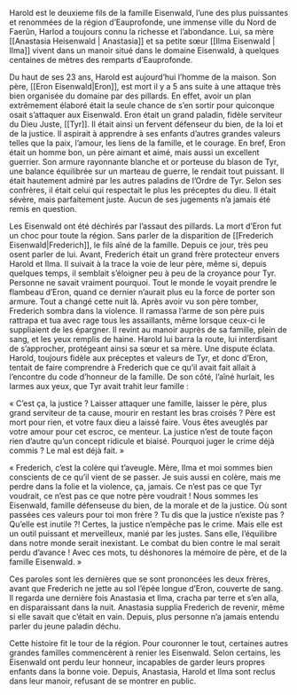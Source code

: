 
Harold est le deuxieme fils de la famille Eisenwald, l’une des plus puissantes et renommées de la région d’Eauprofonde, une immense ville du Nord de Faerûn, Harlod a toujours connu la richesse et l’abondance. Lui, sa mère [[Anastasia Heisenwald | Anastasia]] et sa petite sœur [[Ilma Eisenwald | Ilma]] vivent dans un manoir situé dans le domaine Eisenwald, à quelques centaines de mètres des remparts d’Eauprofonde.

Du haut de ses 23 ans, Harold est aujourd’hui l’homme de la maison. Son père, [[Eron Eisenwald|Eron]], est mort il y a 5 ans suite à une attaque très bien organisée du domaine par des pillards. En effet, avoir un plan extrêmement élaboré était la seule chance de s’en sortir pour quiconque osait s’attaquer aux Eisenwald. Eron était un grand paladin, fidèle serviteur du Dieu Juste, [[Tyr]]. Il était ainsi un fervent défenseur du bien, de la loi et de la justice. Il aspirait à apprendre à ses enfants d’autres grandes valeurs telles que la paix, l’amour, les liens de la famille, et le courage. En bref, Eron était un homme bon, un père aimant et aimé, mais aussi un excellent guerrier. Son armure rayonnante blanche et or porteuse du blason de Tyr, une balance équilibrée sur un marteau de guerre, le rendait tout puissant. Il était hautement admiré par les autres paladins de l’Ordre de Tyr. Selon ses confrères, il était celui qui respectait le plus les préceptes du dieu. Il était sévère, mais parfaitement juste. Aucun de ses jugements n’a jamais été remis en question.

Les Eisenwald ont été déchirés par l’assaut des pillards. La mort d’Eron fut un choc pour
toute la région. Sans parler de la disparition de [[Frederich Eisenwald|Frederich]], le fils aîné de la famille. Depuis ce jour, très peu osent parler de lui. Avant, Frederich était un grand frère protecteur envers Harold et Ilma. Il suivait à la trace la voie de leur père, même si, depuis quelques temps, il semblait s’éloigner peu à peu de la croyance pour Tyr. Personne ne savait vraiment pourquoi. Tout le monde le voyait prendre le flambeau d’Eron, quand ce dernier n’aurait plus eu la force de porter son armure. Tout a changé cette nuit là. Après avoir vu son père tomber, Frederich sombra dans la violence. Il ramassa l’arme de son père puis rattrapa et tua avec rage tous les assaillants, même lorsque ceux-ci le suppliaient de les épargner. Il revint au manoir auprès de sa famille, plein de sang, et les yeux remplis de haine. Harold
lui barra la route, lui interdisant de s’approcher, protégeant ainsi sa sœur et sa mère. Une dispute éclata. Harold, toujours fidèle aux préceptes et valeurs de Tyr, et donc d’Eron, tentait de faire comprendre à Frederich que ce qu’il avait fait allait à l’encontre du code d’honneur de la famille. De son côté, l’aîné hurlait, les larmes aux yeux, que Tyr avait trahit leur famille :

« C’est ça, la justice ? Laisser attaquer une famille, laisser le père, plus grand serviteur de ta cause, mourir en restant les bras croisés ? Père est mort pour rien, et votre faux dieu a laissé faire. Vous êtes aveuglés par votre amour pour cet escroc, ce menteur. La justice n’est de toute façon rien d’autre qu’un concept ridicule et biaisé. Pourquoi juger le crime déjà commis ? Le mal est déjà fait. »

« Frederich, c’est la colère qui t’aveugle. Mère, Ilma et moi sommes bien conscients de ce qu’il vient de se passer. Je suis aussi en colère, mais me perdre dans la folie et la violence, ça, jamais. Ce n’est pas ce que Tyr voudrait, ce n’est pas ce que notre père voudrait ! Nous sommes les Eisenwald, famille défenseuse du bien, de la morale et de la justice. Où sont passées ces valeurs pour toi mon frère ? Tu dis que la justice n’existe pas ? Qu’elle est inutile ?! Certes, la justice n’empêche pas le crime. Mais elle est un outil puissant et merveilleux, manié par les justes. Sans elle, l’équilibre dans notre monde serait
inexistant. Le combat du bien contre le mal serait perdu d’avance ! Avec ces mots, tu déshonores la mémoire de père, et de la famille Eisenwald. »

Ces paroles sont les dernières que se sont prononcées les deux frères, avant que Frederich ne jette au sol l’épée longue d’Eron, couverte de sang. Il regarda une dernière fois Anastasia et Ilma, cracha par terre et s’en alla, en disparaissant dans la nuit. Anastasia supplia Frederich de revenir, même si elle savait que c’était en vain. Depuis, plus personne n’a jamais entendu parler du jeune paladin déchu.

Cette histoire fit le tour de la région. Pour couronner le tout, certaines autres grandes
familles commencèrent à renier les Eisenwald. Selon certains, les Eisenwald ont perdu leur honneur, incapables de garder leurs propres enfants dans la bonne voie. Depuis, Anastasia, Harold et Ilma sont reclus dans leur manoir, refusant de se montrer en public.